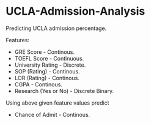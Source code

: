 # UCLA-Admission-Analysis
Predicting UCLA admission percentage.

Features:
- GRE Score - Continous. 
- TOEFL Score - Continuous.
- University Rating - Discrete. 
- SOP (Rating) - Continous.
- LOR (Rating) - Continous.
- CGPA - Continous.
- Research (Yes or No) - Discrete Binary.

Using above given feature values predict
- Chance of Admit - Continous.
